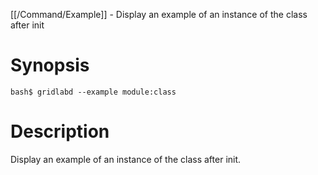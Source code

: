 [[/Command/Example]] -  Display an example of an instance of the class after init

# Synopsis
~~~
bash$ gridlabd --example module:class                                  
~~~

# Description

 Display an example of an instance of the class after init.

